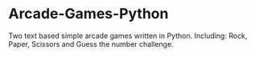 # Arcade-Games-Python
Two text based simple arcade games written in Python. Including: Rock, Paper, Scissors and Guess the number challenge.
